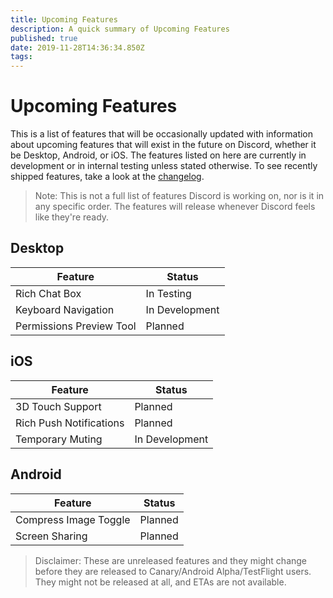 ```yaml
---
title: Upcoming Features
description: A quick summary of Upcoming Features
published: true
date: 2019-11-28T14:36:34.850Z
tags: 
---
```


<!-- TITLE: Upcoming Features -->
<!-- SUBTITLE: A quick summary of Upcoming Features -->

# Upcoming Features
This is a list of features that will be occasionally updated with information about upcoming features that will exist in the future on Discord, whether it be Desktop, Android, or iOS. The features listed on here are currently in development or in internal testing unless stated otherwise. To see recently shipped features, take a look at the [changelog](/changelog).

> Note: This is not a full list of features Discord is working on, nor is it in any specific order. The features will release whenever Discord feels like they're ready.

## Desktop

| Feature |	Status |
|---------|---------|
| Rich Chat Box | In Testing |
| Keyboard Navigation | In Development |
| Permissions Preview Tool | Planned |

## iOS
| Feature | Status	|
|---------|---------|
| 3D Touch Support | Planned |
| Rich Push Notifications | Planned |
| Temporary Muting | In Development |

## Android
| Feature | Status |
|---------|--------|
| Compress Image Toggle | Planned |
| Screen Sharing | Planned |

> Disclaimer: These are unreleased features and they might change before they are released to Canary/Android Alpha/TestFlight users. They might not be released at all, and ETAs are not available.
